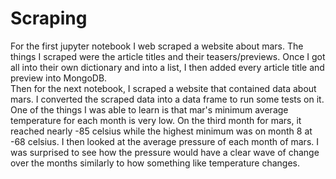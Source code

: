 # Scraping 
For the first jupyter notebook I web scraped a website about mars. The things I scraped were the article titles and their teasers/previews. Once I got all into their own dictionary and into a list, I then added every article title and preview into MongoDB.  
Then for the next notebook, I scraped a website that contained data about mars. I converted the scraped data into a data frame to run some tests on it. One of the things I was able to learn is that mar's minimum average temperature for each month is very low. On the third month for mars, it reached nearly -85 celsius while the highest minimum was on month 8 at -68 celsius. I then looked at the average pressure of each month of mars. I was surprised to see how the pressure would have a clear wave of change over the months similarly to how something like temperature changes.
